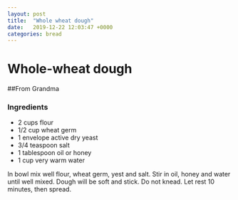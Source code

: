 ```yaml
---
layout: post
title:  "Whole wheat dough"
date:   2019-12-22 12:03:47 +0000
categories: bread
---
```


# Whole-wheat dough
##From Grandma
### Ingredients
* 2 cups flour
* 1/2 cup wheat germ
* 1 envelope active dry yeast
* 3/4 teaspoon salt
* 1 tablespoon oil or honey
* 1 cup very warm water

 In bowl mix well flour, wheat germ, yest and salt. Stir in oil, honey and water until well mixed. Dough will be soft and stick. Do not knead. Let rest 10 minutes, then spread.
